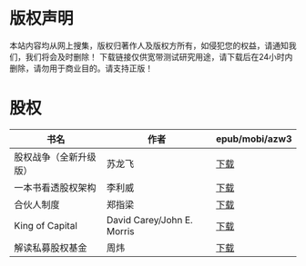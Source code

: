 # 版权声明

本站内容均从网上搜集，版权归著作人及版权方所有，如侵犯您的权益，请通知我们，我们将会及时删除！ 下载链接仅供宽带测试研究用途，请下载后在24小时内删除，请勿用于商业目的。请支持正版！

# 股权

| 书名 | 作者 | epub/mobi/azw3 |
| --- | --- | --- |
| 股权战争（全新升级版） | 苏龙飞 | [下载](https://url89.ctfile.com/f/31084289-1357046044-63f8f6?p=8866) |
| 一本书看透股权架构 | 李利威 | [下载](https://url89.ctfile.com/f/31084289-1357035283-84862e?p=8866) |
| 合伙人制度 | 郑指梁 | [下载](https://url89.ctfile.com/f/31084289-1357020991-6d4b56?p=8866) |
| King of Capital | David Carey/John E. Morris  | [下载](https://url89.ctfile.com/f/31084289-1357019350-173264?p=8866) |
| 解读私募股权基金 | 周炜 | [下载](https://url89.ctfile.com/f/31084289-1357007095-d78802?p=8866) |
